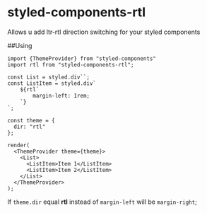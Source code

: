 # styled-components-rtl
Allows u add ltr-rtl direction switching for your styled components

##Using
```
import {ThemeProvider} from "styled-components"
import rtl from "styled-components-rtl";

const List = styled.div``;
const ListItem = styled.div`
    ${rtl`
        margin-left: 1rem;
    `}
`;

const theme = {
  dir: "rtl"
};

render(
  <ThemeProvider theme={theme}>
    <List>
      <ListItem>Item 1</ListItem>
      <ListItem>Item 2</ListItem>
    </List>
  </ThemeProvider>
);
```

If `theme.dir` equal **rtl** instead of `margin-left` will be `margin-right`;
